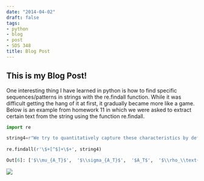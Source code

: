 ```yaml
---
date: "2014-04-02"
draft: false
tags:
- python
- blog
- post
- SDS 348
title: Blog Post
---
```


## This is my Blog Post!

One interesting thing I have learned in python is how to find specific sequences/patterns in strings with the re.findall function. While it was difficult getting the hang of it at first, it gradually became more like a game. Below is an example from homework 11 in which we were asked to extract certain text from the string using the function re.findall. 

```python
import re

string4=r"We try to quantitatively capture these characteristics by defining a set of indexes,\ which can be computed using the mosaic image and the corresponding ground trut h: \ \begin{itemize} \   \item $\mu_{A_T}$ and $\sigma_{A_T}$, the mean and standard deviation of t he tiles area $A_T$, respectively; \   \item $\rho_\text{filler}$, the ratio between the filler area and the over all mosaic are, computed as \ $\rho_\text{filler}=\frac{\sum_{T \in \mathcal{T} A_T}}{A}$, being $A$ the are a of the mosaic; \   \item \todo{does it worth?}; \   \item \todo{does it worth?}; \   \item $\mu_{C_T}$, the mean of the tiles \emph{color dispersion} $C_T$, \ being $C_T = \sigma_R+\sigma_G+\sigma_B$, where $\sigma_R$, $\sigma_G$ and $\s igma_B$ are the \ standard deviation of the red, green and blue channel values of the pixels wit hin the tile $T$.\ After applying a method to an image, we compare the segmented image (i.e., the result) \ against the ground truth and assess the performance according to the following three metrics: \ \begin{itemize} \   \item average tile precision $P$ \   \item average tile recall $R$ \   \item tile count error $C$"
 
re.findall(r'\$+[^$]+\$+', string4)
```

```python
Out[6]: ['$\\mu_{A_T}$',  '$\\sigma_{A_T}$',  '$A_T$',  '$\\rho_\\text{filler}$',  '$\\rho_\\text{filler}=\\frac{\\sum_{T \\in \\mathcal{T} A_T}}{A}$',  '$A$',  '$\\mu_{C_T}$',  '$C_T$',  '$C_T = \\sigma_R+\\sigma_G+\\sigma_B$',  '$\\sigma_R$',  '$\\sigma_G$',  '$\\sigma_B$',  '$T$',  '$P$',  '$R$',  '$C$']
```

![](/./blog_files/harrypython.jpg)